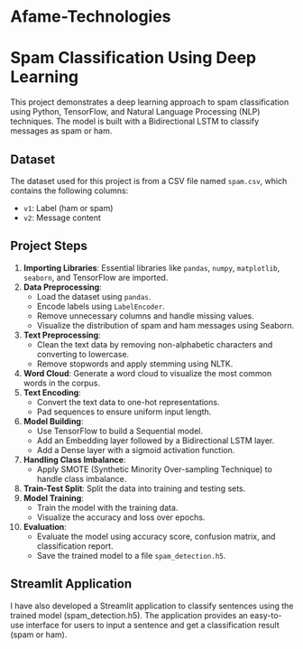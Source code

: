 # Afame-Technologies

# Spam Classification Using Deep Learning

This project demonstrates a deep learning approach to spam classification using Python, TensorFlow, and Natural Language Processing (NLP) techniques. The model is built with a Bidirectional LSTM to classify messages as spam or ham.

## Dataset
The dataset used for this project is from a CSV file named `spam.csv`, which contains the following columns:
- `v1`: Label (ham or spam)
- `v2`: Message content

## Project Steps
1. **Importing Libraries**: Essential libraries like `pandas`, `numpy`, `matplotlib`, `seaborn`, and TensorFlow are imported.
2. **Data Preprocessing**:
    - Load the dataset using `pandas`.
    - Encode labels using `LabelEncoder`.
    - Remove unnecessary columns and handle missing values.
    - Visualize the distribution of spam and ham messages using Seaborn.
3. **Text Preprocessing**:
    - Clean the text data by removing non-alphabetic characters and converting to lowercase.
    - Remove stopwords and apply stemming using NLTK.
4. **Word Cloud**: Generate a word cloud to visualize the most common words in the corpus.
5. **Text Encoding**:
    - Convert the text data to one-hot representations.
    - Pad sequences to ensure uniform input length.
6. **Model Building**:
    - Use TensorFlow to build a Sequential model.
    - Add an Embedding layer followed by a Bidirectional LSTM layer.
    - Add a Dense layer with a sigmoid activation function.
7. **Handling Class Imbalance**:
    - Apply SMOTE (Synthetic Minority Over-sampling Technique) to handle class imbalance.
8. **Train-Test Split**: Split the data into training and testing sets.
9. **Model Training**:
    - Train the model with the training data.
    - Visualize the accuracy and loss over epochs.
10. **Evaluation**:
    - Evaluate the model using accuracy score, confusion matrix, and classification report.
    - Save the trained model to a file `spam_detection.h5`.

## **Streamlit Application**

I have also developed a Streamlit application to classify sentences using the trained model (spam_detection.h5). The application provides an easy-to-use interface for users to input a sentence and get a classification result (spam or ham).
